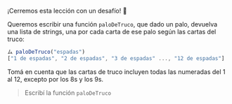 ¡Cerremos esta lección con un desafío! :muscle:

Queremos escribir una función `paloDeTruco`, que dado un palo, devuelva una lista de strings, una por cada carta de ese palo según las cartas del truco:

```javascript
ム paloDeTruco("espadas")
["1 de espadas", "2 de espadas", "3 de espadas" ..., "12 de espadas"]
```

Tomá en cuenta que las cartas de truco incluyen todas las numeradas del 1 al 12, excepto por los 8s y los 9s.

> Escribí la función `paloDeTruco`